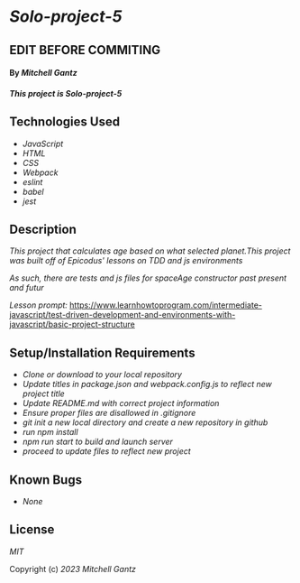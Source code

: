 # _Solo-project-5_

## EDIT BEFORE COMMITING

#### By _Mitchell Gantz_

#### _This project is Solo-project-5_

## Technologies Used

- _JavaScript_
- _HTML_
- _CSS_
- _Webpack_
- _eslint_
- _babel_
- _jest_


## Description

_This project that calculates age based on what selected planet.This project was built off of Epicodus' lessons on TDD and js environments_

_As such, there are tests and js files for spaceAge constructor past present and futur_

_Lesson prompt:_ https://www.learnhowtoprogram.com/intermediate-javascript/test-driven-development-and-environments-with-javascript/basic-project-structure

## Setup/Installation Requirements

- _Clone or download to your local repository_
- _Update titles in package.json and webpack.config.js to reflect new project title_
- _Update README.md with correct project information_
- _Ensure proper files are disallowed in .gitignore_
- _git init a new local directory and create a new repository in github_
- _run npm install_
- _npm run start to build and launch server_
- _proceed to update files to reflect new project_

## Known Bugs

- _None_

## License

_MIT_

Copyright (c) _2023_ _Mitchell Gantz_